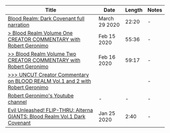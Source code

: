 
Title | Date | Length | Notes
--- | --- | --- | ---
[Blood Realm: Dark Covenant full narration](https://www.youtube.com/watch?v=PQe3b3E36zQ) | March 29 2020 | 22:20 | -
[> Blood Realm Volume One CREATOR COMMENTARY with Robert Geronimo](https://www.youtube.com/watch?v=mYjpJi4Aw0E&t=7s) | Feb 15 2020 | 55:36 | - 
[>> Blood Realm Volume Two CREATOR COMMENTARY with Robert Geronimo](https://www.youtube.com/watch?v=L_XnwLSJNqo) | Feb 16 2020 | 59:17 | -
[>>> UNCUT Creator Commentary on BLOOD REALM Vol.1 and 2 with Robert Geronimo](https://www.youtube.com/watch?v=IvXXihExOFE) | | | -
[Robert Geronimo's Youtube channel](https://www.youtube.com/channel/UCqL4BKxLRftCYbhnfq6bGBw/videos) | - | - | -
[Evil Unleashed! FLIP-THRU: Alterna GIANTS: Blood Realm Vol.1 Dark Covenant](https://www.youtube.com/watch?v=8-1WuptZdBA) | Jan 25 2020 | 2:40 | - 
